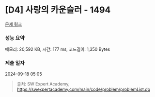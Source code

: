 # [D4] 사랑의 카운슬러 - 1494 

[문제 링크](https://swexpertacademy.com/main/code/problem/problemDetail.do?contestProbId=AV2b_WPaAEIBBASw) 

### 성능 요약

메모리: 20,592 KB, 시간: 177 ms, 코드길이: 1,350 Bytes

### 제출 일자

2024-09-18 05:05



> 출처: SW Expert Academy, https://swexpertacademy.com/main/code/problem/problemList.do